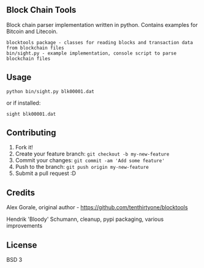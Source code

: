 ## Block Chain Tools

Block chain parser implementation written in python. Contains examples for Bitcoin and Litecoin.

    blocktools package - classes for reading blocks and transaction data from blockchain files
    bin/sight.py - example implementation, console script to parse blockchain files

## Usage

`python bin/sight.py blk00001.dat`

or if installed:

`sight blk00001.dat`

## Contributing

1. Fork it!
2. Create your feature branch: `git checkout -b my-new-feature`
3. Commit your changes: `git commit -am 'Add some feature'`
4. Push to the branch: `git push origin my-new-feature`
5. Submit a pull request :D

## Credits

Alex Gorale, original author - https://github.com/tenthirtyone/blocktools

Hendrik 'Bloody' Schumann, cleanup, pypi packaging, various improvements

## License

BSD 3

